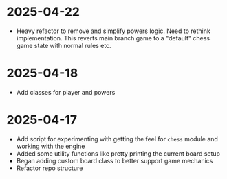 # 2025-04-22
* Heavy refactor to remove and simplify powers logic. Need to rethink implementation. This reverts main branch game to a "default" chess game state with normal rules etc.  

# 2025-04-18
* Add classes for player and powers

# 2025-04-17
* Add script for experimenting with getting the feel for `chess` module and working with the engine 
* Added some utility functions like pretty printing the current board setup
* Began adding custom board class to better support game mechanics
* Refactor repo structure
